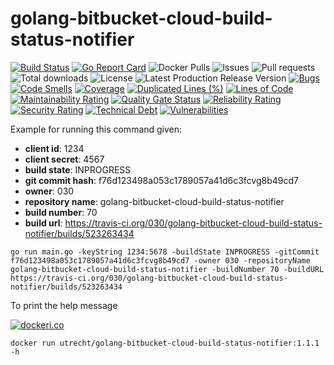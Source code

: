 # golang-bitbucket-cloud-build-status-notifier

[![Build Status](https://travis-ci.org/030/golang-bitbucket-cloud-build-status-notifier.svg?branch=master)](https://travis-ci.org/030/golang-bitbucket-cloud-build-status-notifier)
[![Go Report Card](https://goreportcard.com/badge/github.com/030/golang-bitbucket-cloud-build-status-notifier)](https://goreportcard.com/report/github.com/030/golang-bitbucket-cloud-build-status-notifier)
![Docker Pulls](https://img.shields.io/docker/pulls/utrecht/golang-bitbucket-cloud-build-status-notifier.svg)
![Issues](https://img.shields.io/github/issues-raw/030/golang-bitbucket-cloud-build-status-notifier.svg)
![Pull requests](https://img.shields.io/github/issues-pr-raw/030/golang-bitbucket-cloud-build-status-notifier.svg)
![Total downloads](https://img.shields.io/github/downloads/030/golang-bitbucket-cloud-build-status-notifier/total.svg)
![License](https://img.shields.io/github/license/030/golang-bitbucket-cloud-build-status-notifier.svg)
![Latest Production Release Version](https://img.shields.io/github/release/030/golang-bitbucket-cloud-build-status-notifier.svg)
[![Bugs](https://sonarcloud.io/api/project_badges/measure?project=030_golang-bitbucket-cloud-build-status-notifier&metric=bugs)](https://sonarcloud.io/dashboard?id=030_golang-bitbucket-cloud-build-status-notifier)
[![Code Smells](https://sonarcloud.io/api/project_badges/measure?project=030_golang-bitbucket-cloud-build-status-notifier&metric=code_smells)](https://sonarcloud.io/dashboard?id=030_golang-bitbucket-cloud-build-status-notifier)
[![Coverage](https://sonarcloud.io/api/project_badges/measure?project=030_golang-bitbucket-cloud-build-status-notifier&metric=coverage)](https://sonarcloud.io/dashboard?id=030_golang-bitbucket-cloud-build-status-notifier)
[![Duplicated Lines (%)](https://sonarcloud.io/api/project_badges/measure?project=030_golang-bitbucket-cloud-build-status-notifier&metric=duplicated_lines_density)](https://sonarcloud.io/dashboard?id=030_golang-bitbucket-cloud-build-status-notifier)
[![Lines of Code](https://sonarcloud.io/api/project_badges/measure?project=030_golang-bitbucket-cloud-build-status-notifier&metric=ncloc)](https://sonarcloud.io/dashboard?id=030_golang-bitbucket-cloud-build-status-notifier)
[![Maintainability Rating](https://sonarcloud.io/api/project_badges/measure?project=030_golang-bitbucket-cloud-build-status-notifier&metric=sqale_rating)](https://sonarcloud.io/dashboard?id=030_golang-bitbucket-cloud-build-status-notifier)
[![Quality Gate Status](https://sonarcloud.io/api/project_badges/measure?project=030_golang-bitbucket-cloud-build-status-notifier&metric=alert_status)](https://sonarcloud.io/dashboard?id=030_golang-bitbucket-cloud-build-status-notifier)
[![Reliability Rating](https://sonarcloud.io/api/project_badges/measure?project=030_golang-bitbucket-cloud-build-status-notifier&metric=reliability_rating)](https://sonarcloud.io/dashboard?id=030_golang-bitbucket-cloud-build-status-notifier)
[![Security Rating](https://sonarcloud.io/api/project_badges/measure?project=030_golang-bitbucket-cloud-build-status-notifier&metric=security_rating)](https://sonarcloud.io/dashboard?id=030_golang-bitbucket-cloud-build-status-notifier)
[![Technical Debt](https://sonarcloud.io/api/project_badges/measure?project=030_golang-bitbucket-cloud-build-status-notifier&metric=sqale_index)](https://sonarcloud.io/dashboard?id=030_golang-bitbucket-cloud-build-status-notifier)
[![Vulnerabilities](https://sonarcloud.io/api/project_badges/measure?project=030_golang-bitbucket-cloud-build-status-notifier&metric=vulnerabilities)](https://sonarcloud.io/dashboard?id=030_golang-bitbucket-cloud-build-status-notifier)

Example for running this command given:

- **client id**: 1234
- **client secret**: 4567
- **build state**: INPROGRESS
- **git commit hash**: f76d123498a053c1789057a41d6c3fcvg8b49cd7
- **owner**: 030
- **repository name**: golang-bitbucket-cloud-build-status-notifier
- **build number**: 70
- **build url**: https://travis-ci.org/030/golang-bitbucket-cloud-build-status-notifier/builds/523263434

```
go run main.go -keyString 1234:5678 -buildState INPROGRESS -gitCommit f76d123498a053c1789057a41d6c3fcvg8b49cd7 -owner 030 -repositoryName golang-bitbucket-cloud-build-status-notifier -buildNumber 70 -buildURL https://travis-ci.org/030/golang-bitbucket-cloud-build-status-notifier/builds/523263434
```

To print the help message

[![dockeri.co](https://dockeri.co/image/utrecht/golang-bitbucket-cloud-build-status-notifier)](https://hub.docker.com/r/utrecht/golang-bitbucket-cloud-build-status-notifier)

```
docker run utrecht/golang-bitbucket-cloud-build-status-notifier:1.1.1 -h
```
